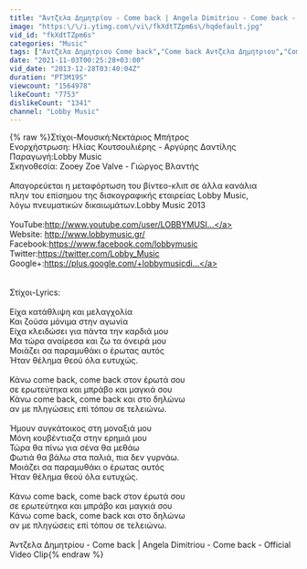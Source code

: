 ```yaml
---
title: "Άντζελα Δημητρίου - Come back | Angela Dimitriou - Come back - Official Video Clip"
image: "https:\/\/i.ytimg.com\/vi\/fkXdtTZpm6s\/hqdefault.jpg"
vid_id: "fkXdtTZpm6s"
categories: "Music"
tags: ["Αντζελα Δημητριου Come back","Come back Αντζελα Δημητριου","Come back"]
date: "2021-11-03T00:25:28+03:00"
vid_date: "2013-12-28T03:40:04Z"
duration: "PT3M19S"
viewcount: "1564978"
likeCount: "7753"
dislikeCount: "1341"
channel: "Lobby Music"
---
```

{% raw %}Στίχοι-Μουσική:Νεκτάριος Μπήτρος<br />Ενορχήστρωση: Ηλίας Κουτσουλιέρης - Αργύρης Δαντίλης<br />Παραγωγή:Lobby Music<br />Σκηνοθεσία: Ζooey Ζoe Valve - Γιώργος Βλαντής<br /><br />Απαγορεύεται η μεταφόρτωση του βίντεο-κλιπ σε άλλα κανάλια <br />πλην του επίσημου της δισκογραφικής εταιρείας Lobby Music,<br />λόγω πνευματικών δικαιωμάτων.Lobby Music 2013<br /><br />YouTube:<a rel="nofollow" target="blank" href="http://www.youtube.com/user/LOBBYMUSI...">http://www.youtube.com/user/LOBBYMUSI...</a><br />Website: <a rel="nofollow" target="blank" href="http://www.lobbymusic.gr/">http://www.lobbymusic.gr/</a><br />Facebook:<a rel="nofollow" target="blank" href="https://www.facebook.com/lobbymusic">https://www.facebook.com/lobbymusic</a><br />Twitter:<a rel="nofollow" target="blank" href="https://twitter.com/Lobby_Music">https://twitter.com/Lobby_Music</a><br />Google+:<a rel="nofollow" target="blank" href="https://plus.google.com/+lobbymusicdi...">https://plus.google.com/+lobbymusicdi...</a><br /><br /><br />Στίχοι-Lyrics:<br /><br />Είχα κατάθλιψη και μελαγχολία<br />Και ζούσα μόνιμα στην αγωνία <br />Είχα κλειδώσει για πάντα την καρδιά μου<br />Μα τώρα αναίρεσα και ζω τα όνειρά μου<br />Μοιάζει σα παραμυθάκι ο έρωτας αυτός<br />Ήταν θέλημα θεού όλα ευτυχώς.<br /><br />Κάνω come back, come back στον έρωτά σου<br />σε ερωτεύτηκα και μπράβο και μαγκιά σου<br />Κάνω come back, come back και στο δηλώνω<br />αν με πληγώσεις επί τόπου σε τελειώνω.<br /><br />Ήμουν συγκάτοικος στη μοναξιά μου<br />Μόνη κουβέντιαζα στην ερημιά μου<br />Τώρα θα πίνω για σένα θα μεθάω<br />Φωτιά θα βάλω στα παλιά, πια δεν γυρνάω.<br />Μοιάζει σα παραμυθάκι ο έρωτας αυτός<br />Ήταν θέλημα θεού όλα ευτυχώς.<br /><br />Κάνω come back, come back στον έρωτά σου<br />σε ερωτεύτηκα και μπράβο και μαγκιά σου<br />Κάνω come back, come back και στο δηλώνω<br />αν με πληγώσεις επί τόπου σε τελειώνω.<br /><br />Άντζελα Δημητρίου - Come back | Angela Dimitriou - Come back - Official Video Clip{% endraw %}
